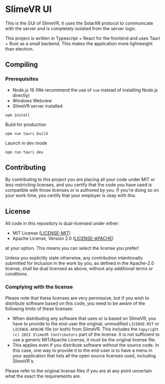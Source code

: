 # SlimeVR UI

This is the GUI of SlimeVR, it uses the SolarXR protocol to communicate with the server and is completely isolated from the server logic.

This project is written in Typescript + React for the frontend and uses Tauri + Rust as a small backend. This makes the application more lightweight than electron.

## Compiling

### Prerequisites

- Node.js 16 (We recommend the use of `nvm` instead of installing Node.js directly)
- Windows Webview
- SlimeVR server installed

```
npm install
```

Build for production

```
npm run tauri build
```

Launch in dev mode

```
npm run tauri dev
```

## Contributing

By contributing to this project you are placing all your code under MIT or less restricting licenses, and you certify that the code you have used is compatible with those licenses or is authored by you. If you're doing so on your work time, you certify that your employer is okay with this.

## License

All code in this repository is dual-licensed under either:

- MIT License ([LICENSE-MIT](docs/LICENSE-MIT))
- Apache License, Version 2.0 ([LICENSE-APACHE](docs/LICENSE-APACHE))

at your option. This means you can select the license you prefer!

Unless you explicitly state otherwise, any contribution intentionally submitted for inclusion in the work by you, as defined in the Apache-2.0 license, shall be dual licensed as above, without any additional terms or conditions.

### Complying with the license

Please note that these licenses are very permissive, but if you wish to distribute software based on this code, you need to be aware of the following limits of these licenses:

- When distributing any software that uses or is based on SlimeVR, you have to provide to the end-user the original, unmodified `LICENSE-MIT` or `LICENSE-APACHE` file (or both) from SlimeVR. This includes the `Copyright (c) 2022 SlimeVR Contributors` part of the license. It is not sufficient to use a generic MIT/Apache License, it must be the original license file.
- This applies even if you distribute software without the source code. In this case, one way to provide it to the end-user is to have a menu in your application that lists all the open source licenses used, including SlimeVR's.

Please refer to the original license files if you are at any point uncertain what the exact the requirements are.
